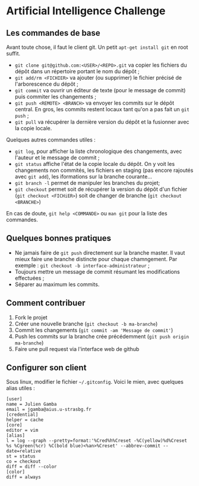 Artificial Intelligence Challenge
===

## Les commandes de base

Avant toute chose, il faut le client git. Un petit `apt-get install git`
en root suffit.

* `git clone git@github.com:<USER>/<REPO>.git` va copier les fichiers du
  dépôt dans un répertoire portant le nom du dépôt ;
* `git add/rm <FICHIER>` va ajouter (ou supprimer) le fichier précisé de
  l'arborescence du dépôt ;
* `git commit` va ouvrir un éditeur de texte (pour le message de commit)
  puis commiter les changements ;
* `git push <REMOTE> <BRANCH>` va envoyer les commits sur le dépôt
  central. En gros, les commits restent locaux tant qu'on a pas fait un
  `git push` ;
* `git pull` va récupérer la dernière version du dépôt et la fusionner
  avec la copie locale.

Quelques autres commandes utiles :

* `git log`, pour afficher la liste chronologique des changements, avec
  l'auteur et le message de commit ;
* `git status` affiche l'état de la copie locale du dépôt. On y voit les
  changements non commités, les fichiers en staging (pas encore rajoutés
  avec `git add`), les iformations sur la branche courante...
* `git branch -l` permet de manipuler les branches du projet;
* `git checkout` permet soit de récupérer la version du dépôt d'un
  fichier (`git checkout <FICHiER>`) soit de changer de branche (`git
  checkout <BRANCHE>`)

En cas de doute, `git help <COMMANDE>` ou `man git` pour la liste des
commandes.

## Quelques bonnes pratiques

* Ne jamais faire de `git push` directement sur la branche master. Il
  vaut mieux faire une branche distincte pour chaque chamngement. Par
  exemple : `git checkout -b interface-administrateur` ;
* Toujours mettre un message de commit résumant les modifications
  effectuées ;
* Séparer au maximum les commits.

## Comment contribuer

1. Fork le projet
2. Créer une nouvelle branche (`git checkout -b ma-branche`)
3. Commit les changements (`git commit -am 'Message de commit'`)
4. Push les commits sur la branche crée précédemment (`git push origin
   ma-branche`)
5. Faire une pull request via l'interface web de github

## Configurer son client

Sous linux, modifier le fichier `~/.gitconfig`. Voici le mien, avec
quelques alias utiles :

```
[user]
name = Julien Gamba
email = jgamba@aius.u-strasbg.fr
[credential]
helper = cache
[core]
editor = vim
[alias]
l = log --graph --pretty=format:'%Cred%h%Creset -%C(yellow)%d%Creset %s %Cgreen(%cr) %C(bold blue)<%an>%Creset' --abbrev-commit --date=relative
st = status
co = checkout
diff = diff --color
[color]
diff = always
```
